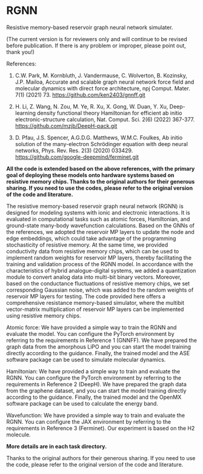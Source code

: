 # RGNN
Resistive memory-based reservoir graph neural network simulater.

(The current version is for reviewers only and will continue to be revised before publication. If there is any problem or improper, please point out, thank you!)


References:

1. C.W. Park, M. Kornbluth, J. Vandermause, C. Wolverton, B. Kozinsky, J.P. Mailoa, Accurate and scalable graph neural network force field and molecular dynamics with direct force architecture, npj Comput. Mater. 7(1) (2021) 73. 
https://github.com/ken2403/gnnff.git

2. H. Li, Z. Wang, N. Zou, M. Ye, R. Xu, X. Gong, W. Duan, Y. Xu, Deep-learning density functional theory Hamiltonian for efficient ab initio electronic-structure calculation, Nat. Comput. Sci. 2(6) (2022) 367-377.
https://github.com/mzjb/DeepH-pack.git

3. D. Pfau, J.S. Spencer, A.G.D.G. Matthews, W.M.C. Foulkes, Ab initio solution of the many-electron Schrödinger equation with deep neural networks, Phys. Rev. Res. 2(3) (2020) 033429.
https://github.com/google-deepmind/ferminet.git


**All the code is extended based on the above references, with the primary goal of deploying these models onto hardware systems based on resistive memory chips. Thanks to the original authors for their generous sharing. If you need to use the codes, please refer to the original version of the code and literature.**

The resistive memory-based reservoir graph neural network (RGNN) is designed for modeling systems with ionic and electronic interactions. It is evaluated in computational tasks such as atomic forces, Hamiltonian, and ground-state many-body wavefunction calculations. Based on the GNNs of the references, we adopted the reservoir MP layers to update the node and edge embeddings, which could take advantage of the programming stochasticity of resistive memory. At the same time, we provided conductivity data from resistive memory chips, which can be used to implement random weights for reservoir MP layers, thereby facilitating the training and validation process of the RGNN model. In accordance with the characteristics of hybrid analogue-digital systems, we added a quantization module to convert analog data into multi-bit binary vectors. Moreover, based on the conductance fluctuations of resistive memory chips, we set corresponding Gaussian noise, which was added to the random weights of reservoir MP layers for testing. The code provided here offers a comprehensive resistance memory-based simulator, where the multibit vector-matrix multiplication of reservoir MP layers can be implemented using resistive memory chips.

Atomic force: We have provided a simple way to train the RGNN and evaluate the model. You can configure the PyTorch environment by referring to the requirements in Reference 1 (GNNFF). We have prepared the graph data from the amorphous LiPO and you can start the model training directly according to the guidance. Finally, the trained model and the ASE software package can be used to simulate molecular dynamics.

Hamiltonian: We have provided a simple way to train and evaluate the RGNN. You can configure the PyTorch environment by referring to the requirements in Reference 2 (DeepH). We have prepared the graph data from the graphene dataset, and you can start the model training directly according to the guidance. Finally, the trained model and the OpenMX software package can be used to calculate the energy band.

Wavefunction: We have provided a simple way to train and evaluate the RGNN. You can configure the JAX environment by referring to the requirements in Reference 3 (Ferminet). Our experiment is based on the H2 molecule.

**More details are in each task directory.**

Thanks to the original authors for their generous sharing. If you need to use the code, please refer to the original version of the code and literature.
